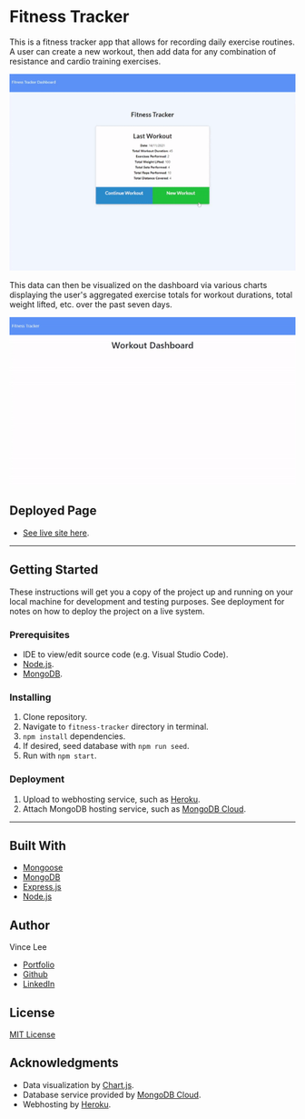 # Fitness Tracker

This is a fitness tracker app that allows for recording daily exercise routines. A user can create a new workout, then add data for any combination of resistance and cardio training exercises.

![Adding exercises](./images/exercise-demo.gif)

This data can then be visualized on the dashboard via various charts displaying the user's aggregated exercise totals for workout durations, total weight lifted, etc. over the past seven days.

![Dashboard demo](./images/workout-dashboard.gif)

## Deployed Page

* [See live site here](https://dry-waters-62412.herokuapp.com/).

---

## Getting Started

These instructions will get you a copy of the project up and running on your local machine for development and testing purposes. See deployment for notes on how to deploy the project on a live system.

### Prerequisites

* IDE to view/edit source code (e.g. Visual Studio Code).
* [Node.js](https://nodejs.org/en/).
* [MongoDB](https://www.mongodb.com/).

### Installing

1. Clone repository.
1. Navigate to `fitness-tracker` directory in terminal.
1. `npm install` dependencies.
1. If desired, seed database with `npm run seed`.
1. Run with `npm start`.

### Deployment

1. Upload to webhosting service, such as [Heroku](https://www.heroku.com/).
1. Attach MongoDB hosting service, such as [MongoDB Cloud](https://www.mongodb.com/).

---

## Built With

* [Mongoose](https://www.npmjs.com/package/mongoose)
* [MongoDB](https://www.mongodb.com/)
* [Express.js](http://expressjs.com/)
* [Node.js](https://nodejs.org/en/)


## Author

Vince Lee
- [Portfolio](https://starryblue7.github.io/portfolio-iii/)
- [Github](https://github.com/StarryBlue7)
- [LinkedIn](https://www.linkedin.com/in/vince-lee/)

## License

[MIT License](https://vince-lee.mit-license.org/)

## Acknowledgments

* Data visualization by [Chart.js](https://www.chartjs.org/).
* Database service provided by [MongoDB Cloud](https://www.mongodb.com/).
* Webhosting by [Heroku](https://www.heroku.com/).
